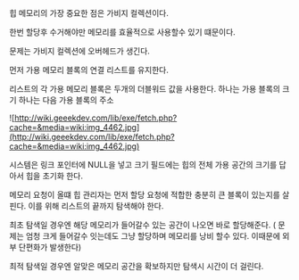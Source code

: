



힙 메모리의 가장 중요한 점은 가비지 컬렉션이다.

한번 할당후 수거해야만 메모리를 효율적으로 사용할수 있기 떄문이다.

문제는 가비지 컬렉션에 오버헤드가 생긴다.

먼저 가용 메모리 블록의 연결 리스트를 유지한다.

리스트의 각 가용 메모리 블록은 두개의 더블워드 값을 사용한다. 하나는 가용 블록의 크기 하나는 다음 가용 블록의 주소


![http://wiki.geeekdev.com/lib/exe/fetch.php?cache=&media=wiki:img_4462.jpg](http://wiki.geeekdev.com/lib/exe/fetch.php?cache=&media=wiki:img_4462.jpg)

시스템은 링크 포인터에 NULL을 넣고 크기 필드에는 힙의 전체 가용 공간의 크기를 답아서 힙을 초기화 한다.

메모리 요청이 올떄 힙 관리자는 먼저 할당 요청에 적합한 충분히 큰 블록이 있는지를 살핀다. 
이를 위해 리스트의 끝까지 탐색해야 한다.

최초 탐색일 경우엔 해당 메모리가 들어갈수 있는 공간이 나오면 바로 할당해준다. 
( 문제는 엄청 크게 들어갈수 잇는데도 그냥 할당하며 메모리를 낭비 할수 있다. 이때문에 외부 단편화가 발생한다)

최적 탐색일 경우엔 알맞은 메모리 공간을 확보하지만 탐색시 시간이 더 걸린다.
